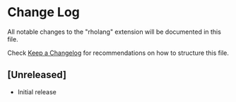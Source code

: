 # Change Log

All notable changes to the "rholang" extension will be documented in this file.

Check [Keep a Changelog](http://keepachangelog.com/) for recommendations on how to structure this file.

## [Unreleased]

- Initial release